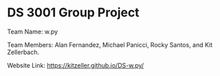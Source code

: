 # DS 3001 Group Project

Team Name: w.py

Team Members: Alan Fernandez, Michael Panicci, Rocky Santos, and Kit Zellerbach.

Website Link: https://kitzeller.github.io/DS-w.py/